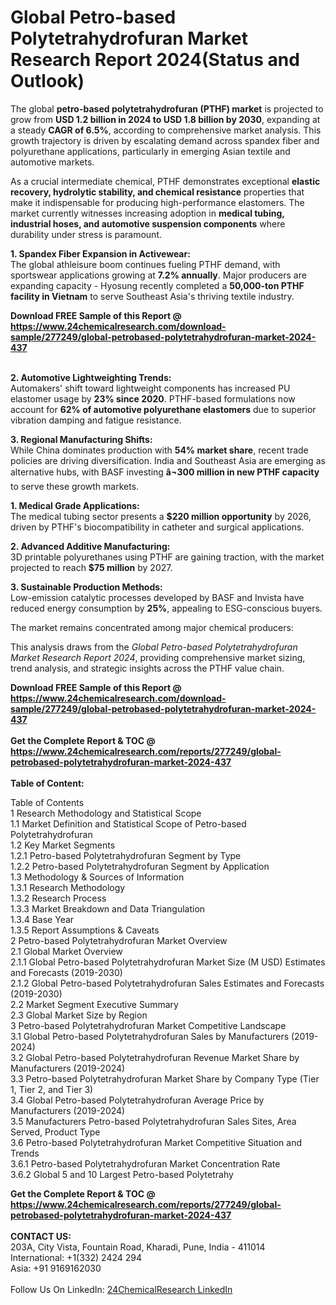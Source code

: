 <h1>Global Petro-based Polytetrahydrofuran Market Research Report 2024(Status and Outlook)</h1><p>The global <strong>petro-based polytetrahydrofuran (PTHF) market</strong> is projected to grow from <strong>USD 1.2 billion in 2024 to USD 1.8 billion by 2030</strong>, expanding at a steady <strong>CAGR of 6.5%</strong>, according to comprehensive market analysis. This growth trajectory is driven by escalating demand across spandex fiber and polyurethane applications, particularly in emerging Asian textile and automotive markets.</p><p>As a crucial intermediate chemical, PTHF demonstrates exceptional <strong>elastic recovery, hydrolytic stability, and chemical resistance</strong> properties that make it indispensable for producing high-performance elastomers. The market currently witnesses increasing adoption in <strong>medical tubing, industrial hoses, and automotive suspension components</strong> where durability under stress is paramount.</p><p><strong>1. Spandex Fiber Expansion in Activewear:</strong><br>
The global athleisure boom continues fueling PTHF demand, with sportswear applications growing at <strong>7.2% annually</strong>. Major producers are expanding capacity - Hyosung recently completed a <strong>50,000-ton PTHF facility in Vietnam</strong> to serve Southeast Asia's thriving textile industry.</p><div><b>Download FREE Sample of this Report @ 
            <a href="https://www.24chemicalresearch.com/download-sample/277249/global-petrobased-polytetrahydrofuran-market-2024-437">
            https://www.24chemicalresearch.com/download-sample/277249/global-petrobased-polytetrahydrofuran-market-2024-437</a></b></div><br><p><strong>2. Automotive Lightweighting Trends:</strong><br>
Automakers' shift toward lightweight components has increased PU elastomer usage by <strong>23% since 2020</strong>. PTHF-based formulations now account for <strong>62% of automotive polyurethane elastomers</strong> due to superior vibration damping and fatigue resistance.</p><p><strong>3. Regional Manufacturing Shifts:</strong><br>
While China dominates production with <strong>54% market share</strong>, recent trade policies are driving diversification. India and Southeast Asia are emerging as alternative hubs, with BASF investing <strong>â¬300 million in new PTHF capacity</strong> to serve these growth markets.</p><p><strong>1. Medical Grade Applications:</strong><br>
The medical tubing sector presents a <strong>$220 million opportunity</strong> by 2026, driven by PTHF's biocompatibility in catheter and surgical applications.</p><p><strong>2. Advanced Additive Manufacturing:</strong><br>
3D printable polyurethanes using PTHF are gaining traction, with the market projected to reach <strong>$75 million</strong> by 2027.</p><p><strong>3. Sustainable Production Methods:</strong><br>
Low-emission catalytic processes developed by BASF and Invista have reduced energy consumption by <strong>25%</strong>, appealing to ESG-conscious buyers.</p><p>The market remains concentrated among major chemical producers:</p><p>This analysis draws from the <em>Global Petro-based Polytetrahydrofuran Market Research Report 2024</em>, providing comprehensive market sizing, trend analysis, and strategic insights across the PTHF value chain.</p><div><b>Download FREE Sample of this Report @ 
            <a href="https://www.24chemicalresearch.com/download-sample/277249/global-petrobased-polytetrahydrofuran-market-2024-437">
            https://www.24chemicalresearch.com/download-sample/277249/global-petrobased-polytetrahydrofuran-market-2024-437</a></b></div><br><div><b>Get the Complete Report & TOC @ 
            <a href="https://www.24chemicalresearch.com/reports/277249/global-petrobased-polytetrahydrofuran-market-2024-437">
            https://www.24chemicalresearch.com/reports/277249/global-petrobased-polytetrahydrofuran-market-2024-437</a></b></div><br>
            <b>Table of Content:</b><p>Table of Contents<br />
1 Research Methodology and Statistical Scope<br />
1.1 Market Definition and Statistical Scope of Petro-based Polytetrahydrofuran<br />
1.2 Key Market Segments<br />
1.2.1 Petro-based Polytetrahydrofuran Segment by Type<br />
1.2.2 Petro-based Polytetrahydrofuran Segment by Application<br />
1.3 Methodology & Sources of Information<br />
1.3.1 Research Methodology<br />
1.3.2 Research Process<br />
1.3.3 Market Breakdown and Data Triangulation<br />
1.3.4 Base Year<br />
1.3.5 Report Assumptions & Caveats<br />
2 Petro-based Polytetrahydrofuran Market Overview<br />
2.1 Global Market Overview<br />
2.1.1 Global Petro-based Polytetrahydrofuran Market Size (M USD) Estimates and Forecasts (2019-2030)<br />
2.1.2 Global Petro-based Polytetrahydrofuran Sales Estimates and Forecasts (2019-2030)<br />
2.2 Market Segment Executive Summary<br />
2.3 Global Market Size by Region<br />
3 Petro-based Polytetrahydrofuran Market Competitive Landscape<br />
3.1 Global Petro-based Polytetrahydrofuran Sales by Manufacturers (2019-2024)<br />
3.2 Global Petro-based Polytetrahydrofuran Revenue Market Share by Manufacturers (2019-2024)<br />
3.3 Petro-based Polytetrahydrofuran Market Share by Company Type (Tier 1, Tier 2, and Tier 3)<br />
3.4 Global Petro-based Polytetrahydrofuran Average Price by Manufacturers (2019-2024)<br />
3.5 Manufacturers Petro-based Polytetrahydrofuran Sales Sites, Area Served, Product Type<br />
3.6 Petro-based Polytetrahydrofuran Market Competitive Situation and Trends<br />
3.6.1 Petro-based Polytetrahydrofuran Market Concentration Rate<br />
3.6.2 Global 5 and 10 Largest Petro-based Polytetrahy</p><div><b>Get the Complete Report & TOC @ 
            <a href="https://www.24chemicalresearch.com/reports/277249/global-petrobased-polytetrahydrofuran-market-2024-437">
            https://www.24chemicalresearch.com/reports/277249/global-petrobased-polytetrahydrofuran-market-2024-437</a></b></div><br><b>CONTACT US:</b><br>
            203A, City Vista, Fountain Road, Kharadi, Pune, India - 411014<br>
            International: +1(332) 2424 294<br>
            Asia: +91 9169162030 <br><br>
            Follow Us On LinkedIn: <a href="https://www.linkedin.com/company/24chemicalresearch/">24ChemicalResearch LinkedIn</a>